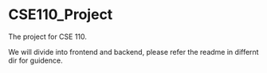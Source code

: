 # CSE110_Project
The project for CSE 110.

We will divide into frontend and backend, please refer the readme in differnt dir for guidence.
